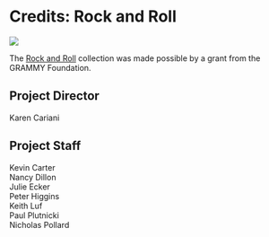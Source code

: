 # Credits: Rock and Roll
 
[![](https://s3.amazonaws.com/openvault.wgbh.org/logos/Grammy.jpg)](http://www.grammy.org)

The [Rock and Roll](/collections/rock-and-roll/interviews) collection was made possible by a grant from the GRAMMY Foundation.

## Project Director 
Karen Cariani

## Project Staff
Kevin Carter<br/>
Nancy Dillon<br/>
Julie Ecker<br/>
Peter Higgins<br/>
Keith Luf<br/>
Paul Plutnicki<br/>
Nicholas Pollard<br/>




